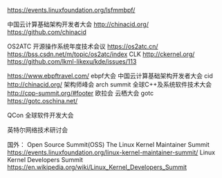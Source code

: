 

https://events.linuxfoundation.org/lsfmmbpf/


中国云计算基础架构开发者大会
http://chinacid.org/
https://github.com/chinacid



OS2ATC 开源操作系统年度技术会议 https://os2atc.cn/
https://bss.csdn.net/m/topic/os2atc/index
CLK
http://ckernel.org/
https://github.com/lkml-likexu/kde/issues/113

https://www.ebpftravel.com/ ebpf大会
中国云计算基础架构开发者大会 cid  http://chinacid.org/
架构师峰会  arch summit
全球C++及系统软件技术大会
http://cpp-summit.org/#footer
欧拉会
云栖大会
﻿gotc https://gotc.oschina.net/

QCon 全球软件开发大会

英特尔网络技术研讨会

国外：
﻿Open Source Summit(OSS)
The Linux Kernel Maintainer Summit
https://events.linuxfoundation.org/linux-kernel-maintainer-summit/
Linux Kernel Developers Summit
https://en.wikipedia.org/wiki/Linux_Kernel_Developers_Summit
